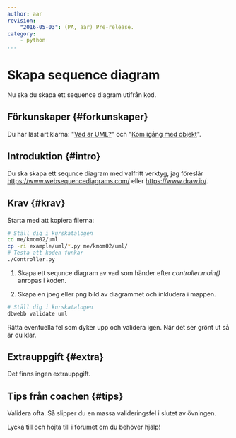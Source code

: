 ```yaml
---
author: aar
revision:
    "2016-05-03": (PA, aar) Pre-release.
category:
    - python
...
```

Skapa sequence diagram
===================================

Nu ska du skapa ett sequence diagram utifrån kod.

<!--more-->


Förkunskaper {#forkunskaper}
-----------------------

Du har läst artiklarna: "[Vad är UML?](kunskap/vad-ar-uml)" och "[Kom igång med objekt](kunskap/kom-igang-med-objekt)".



Introduktion {#intro}
-----------------------

Du ska skapa ett sequnce diagram med valfritt verktyg, jag föreslår https://www.websequencediagrams.com/ eller https://www.draw.io/.



Krav {#krav}
-----------------------

Starta med att kopiera filerna:

```bash
# Ställ dig i kurskatalogen
cd me/kmom02/uml
cp -ri example/uml/*.py me/kmom02/uml/
# Testa att koden funkar
./Controller.py
```

1. Skapa ett sequnce diagram av vad som händer efter _controller.main()_ anropas i koden.

2. Skapa en jpeg eller png bild av diagrammet och inkludera i mappen.

```bash
# Ställ dig i kurskatalogen
dbwebb validate uml
```

Rätta eventuella fel som dyker upp och validera igen. När det ser grönt ut så är du klar.



Extrauppgift {#extra}
-----------------------

Det finns ingen extrauppgift.



Tips från coachen {#tips}
-----------------------

Validera ofta. Så slipper du en massa valideringsfel i slutet av övningen.

Lycka till och hojta till i forumet om du behöver hjälp!
